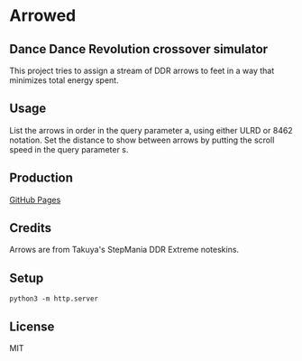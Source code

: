# Arrowed

## Dance Dance Revolution crossover simulator

This project tries to assign a stream of DDR arrows to feet in a way that minimizes total energy spent.

Usage
-----

List the arrows in order in the query parameter a, using either ULRD or 8462 notation.
Set the distance to show between arrows by putting the scroll speed in the query parameter s.

Production
----------

[GitHub Pages](https://jessechen.github.io/arrowed)

Credits
-------

Arrows are from Takuya's StepMania DDR Extreme noteskins.

Setup
-----

`python3 -m http.server`

License
-------

MIT